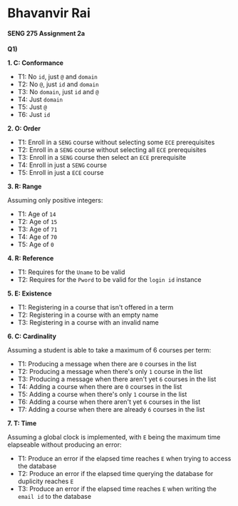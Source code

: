 # Bhavanvir Rai
#### SENG 275 Assignment 2a

**Q1)**

**1. C: Conformance**
- T1: No `id`, just `@` and `domain`
- T2: No `@`, just `id` and `domain`
- T3: No `domain`, just `id` and `@`
- T4: Just `domain`
- T5: Just `@`
- T6: Just `id`

**2. O: Order**
- T1: Enroll in a `SENG` course without selecting some `ECE` prerequisites 
- T2: Enroll in a `SENG` course without selecting all `ECE` prerequisites
- T3: Enroll in a `SENG` course then select an `ECE` prerequisite
- T4: Enroll in just a `SENG` course
- T5: Enroll in just a `ECE` course

**3. R: Range**

Assuming only positive integers:
- T1: Age of `14`
- T2: Age of `15`
- T3: Age of `71`
- T4: Age of `70`
- T5: Age of `0`

**4. R: Reference**
- T1: Requires for the `Uname` to be valid
- T2: Requires for the `Pword` to be valid for the `login id` instance

**5. E: Existence**
- T1: Registering in a course that isn't offered in a term
- T2: Registering in a course with an empty name
- T3: Registering in a course with an invalid name

**6. C: Cardinality**

Assuming a student is able to take a maximum of 6 courses per term:
- T1: Producing a message when there are `0` courses in the list
- T2: Producing a message when there's only `1` course in the list
- T3: Producing a message when there aren't yet `6` courses in the list
- T4: Adding a course when there are `0` courses in the list
- T5: Adding a course when there's only `1` course in the list
- T6: Adding a course when there aren't yet `6` courses in the list
- T7: Adding a course when there are already `6` courses in the list

**7. T: Time**

Assuming a global clock is implemented, with `E` being the maximum time elapseable without producing an error:
- T1: Produce an error if the elapsed time reaches `E` when trying to access the database
- T2: Produce an error if the elapsed time querying the database for duplicity reaches `E`
- T3: Produce an error if the elapsed time reaches `E` when writing the `email id` to the database
